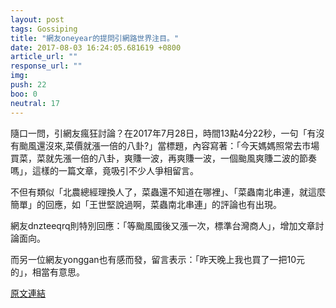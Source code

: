 ```yaml
---
layout: post
tags: Gossiping
title: "網友oneyear的提問引網路世界注目。"
date: 2017-08-03 16:24:05.681619 +0800
article_url: ""
response_url: ""
img: 
push: 22
boo: 0
neutral: 17
---
```


隨口一問，引網友瘋狂討論？在2017年7月28日，時間13點4分22秒，一句「有沒有颱風還沒來,菜價就漲一倍的八卦?」當標題，內容寫著：「今天媽媽照常去市場買菜，菜就先漲一倍的八卦，爽賺一波，再爽賺一波，一個颱風爽賺二波的節奏嗎」，這樣的一篇文章，竟吸引不少人爭相留言。

不但有類似「北農總經理換人了，菜蟲還不知道在哪裡」、「菜蟲南北串連，就這麼簡單」的回應，如「王世堅說過啊，菜蟲南北串連」的評論也有出現。

網友dnzteeqrq則特別回應：「等颱風國後又漲一次，標準台灣商人」，增加文章討論面向。

而另一位網友yonggan也有感而發，留言表示：「昨天晚上我也買了一把10元的」，相當有意思。

<a href = "https://www.ptt.cc/bbs/Gossiping/M.1501218264.A.AB3.html">原文連結</a>

